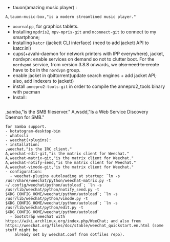 - tauon(amazing music player) :
```
A,tauon-music-box,"is a modern streamlined music player."
```
- `xournalpp`, for graphics tablets.
- Installing `mpdris2`, `mpv-mpris-git` and `mconnect-git` to connect to my smartphone;
- Installing `katcr` (jackett CLI interface) (need to add jackett API to katcr.ini)
- cups(+avahi-daemon for network printers with IPP everywhere), jacket, nordvpn: enable services on demand so not to clutter boot. For the `nordvpnd` service, from version 3.8.8 onwards, we ~~also need to create~~ have to be in the `nordvpn` group.
- enable jacket in qbittorrent(update search engines + add jacket API; also, add indexers to jackett)
- install `annepro2-tools-git` in order to compile the annepro2_tools binary with pacman
- Install:
  ```
,samba,"is the SMB fileserver."
A,wsdd,"Is a Web Service Discovery Daemon for SMB."
  ```
for Samba support.
- kotatogram-desktop-bin
- whatscli
- weechat(+plugins):
  - installation:
  ,weechat,"is the IRC client."
  A,weechat-edit-git,"is the matrix client for Weechat."
  A,weechat-matrix-git,"is the matrix client for Weechat."
  A,weechat-notify-send,"is the matrix client for Weechat."
  A,weechat-vimode-git,"is the matrix client for Weechat."
  - configuration:
    - weechat-plugins autoloading at startup: `ln -s /usr/share/weechat/python/weechat-matrix.py -t ~/.config/weechat/python/autoload`; `ln -s /usr/lib/weechat/python/notify_send.py -t $XDG_CONFIG_HOME/weechat/python/autoload`; `ln -s /usr/lib/weechat/python/vimode.py -t $XDG_CONFIG_HOME/weechat/python/autoload`; `ln -s /usr/lib/weechat/python/edit.py -t $XDG_CONFIG_HOME/weechat/python/autoload`
    - bootstrap weechat with https://wiki.archlinux.org/index.php/WeeChat; and also from https://weechat.org/files/doc/stable/weechat_quickstart.en.html (some stuff might be
      already set by weechat.conf from dotfiles repo).
